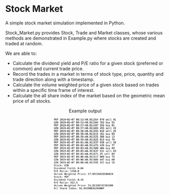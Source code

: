 # Stock Market
A simple stock market simulation implemented in Python. 

Stock_Market.py provides Stock, Trade and Market classes, whose various methods are demonstrated in Example.py where stocks
are created and traded at random.

We are able to:

* Calculate the dividend yield and P/E ratio for a given stock (preferred or common) and current trade price.
* Record the trades in a market in terms of stock type, price, quantity and trade direction along with a timestamp.
* Calculate the volume weighted price of a given stock based on trades within a specific time frame of interest.
* Calculate the all share index of the market based on the geometric mean price of all stocks. 


<p align="center">
Example output</p>
<p align="center">
<img src="https://github.com/scottgilmartin/Stock_Market/blob/master/Images/Screen%20Shot%202019-02-07%20at%2009.09.36.png" alt="alt text" width="40%" height="40%"></p>
